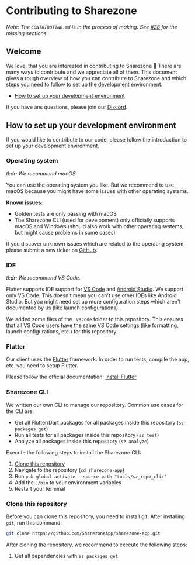 # Contributing to Sharezone
_Note: The `CONTRIBUTING.md` is in the process of making. See [#28](https://github.com/SharezoneApp/sharezone-app/issues/28) for the missing sections._

## Welcome
We love, that you are interested in contributing to Sharezone 💙 There are many ways to contribute and we appreciate all of them. This document gives a rough overview of how you can contribute to Sharezone and which steps you need to follow to set up the development environment.

* [How to set up your development environment](#how-to-set-up-your-development-environment)

If you have ans questions, please join our [Discord](https://sharezone.net/discord).

## How to set up your development environment
If you would like to contribute to our code, please follow the introduction to set up your development environment.

### Operating system
_tl:dr: We recommend macOS._

You can use the operating system you like. But we recommend to use macOS because you might have some issues with other operating systems.

**Known issues:**
* Golden tests are only passing with macOS
* The Sharezone CLI (used for development) only officially supports macOS and Windows (should also work with other operating systems, but might cause problems in some cases)

If you discover unknown issues which are related to the operating system, please submit a new ticket on [GitHub](https://github.com/SharezoneApp/sharezone-app/issues/new/choose).

### IDE
_tl:dr: We recommend VS Code._

Flutter supports IDE support for [VS Code](https://code.visualstudio.com/) and [Android Studio](https://developer.android.com/studio). We support only VS Code. This doesn't mean you can't use other IDEs like Android Studio. But you might need set up more configuration steps which aren't documented by us (like launch configurations).

We added some files of the `.vscode` folder to this repository. This ensures that all VS Code users have the same VS Code settings (like formatting, launch configurations, etc.) for this repository.

### Flutter
Our client uses the [Flutter](https://flutter.dev) framework. In order to run tests, compile the app, etc. you need to setup Flutter.

Please follow the official documentation: [Install Flutter](https://docs.flutter.dev/get-started/install)

### Sharezone CLI
We written our own CLI to manage our repository. Common use cases for the CLI are:
* Get all Flutter/Dart packages for all packages inside this repository (`sz packages get`)
* Run all tests for all packages inside this repository (`sz test`)
* Analyze all packages inside this repository (`sz analyze`)

Execute the following steps to install the Sharezone CLI:
1. [Clone this repository](#clone-this-repository)
2. Navigate to the repository (`cd sharezone-app`)
3. Run `pub global activate --source path "tools/sz_repo_cli/"`
4. Add the `./bin` to your environment variables
5. Restart your terminal

### Clone this repository
Before you can clone this repository, you need to install [git](https://git-scm.com/). After installing `git`, run this command:

```sh
git clone https://github.com/SharezoneApp/sharezone-app.git
```

After cloning the repository, we recommend to execute the following steps:
1. Get all dependencies with `sz packages get`